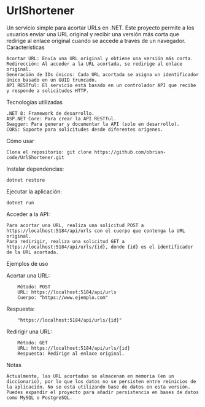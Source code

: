# UrlShortener

Un servicio simple para acortar URLs en .NET. Este proyecto permite a los usuarios enviar una URL original y recibir una versión más corta que redirige al enlace original cuando se accede a través de un navegador.
Características

    Acortar URL: Envía una URL original y obtiene una versión más corta.
    Redirección: Al acceder a la URL acortada, se redirige al enlace original.
    Generación de IDs únicos: Cada URL acortada se asigna un identificador único basado en un GUID truncado.
    API RESTful: El servicio está basado en un controlador API que recibe y responde a solicitudes HTTP.

Tecnologías utilizadas

    .NET 8: Framework de desarrollo.
    ASP.NET Core: Para crear la API RESTful.
    Swagger: Para generar y documentar la API (solo en desarrollo).
    CORS: Soporte para solicitudes desde diferentes orígenes.

Cómo usar

    Clona el repositorio: git clone https://github.com/obrian-code/UrlShortener.git

Instalar dependencias:

    dotnet restore

Ejecutar la aplicación:

    dotnet run

Acceder a la API:

    Para acortar una URL, realiza una solicitud POST a https://localhost:5184/api/urls con el cuerpo que contenga la URL original.
    Para redirigir, realiza una solicitud GET a https://localhost:5184/api/urls/{id}, donde {id} es el identificador de la URL acortada.

Ejemplos de uso

Acortar una URL:

        Método: POST
        URL: https://localhost:5184/api/urls
        Cuerpo: "https://www.ejemplo.com"

Respuesta:

        "https://localhost:5184/api/urls/{id}"

Redirigir una URL:

        Método: GET
        URL: https://localhost:5184/api/urls/{id}
        Respuesta: Redirige al enlace original.

Notas

    Actualmente, las URL acortadas se almacenan en memoria (en un diccionario), por lo que los datos no se persisten entre reinicios de la aplicación. No se está utilizando base de datos en esta versión.
    Puedes expandir el proyecto para añadir persistencia en bases de datos como MySQL o PostgreSQL.

